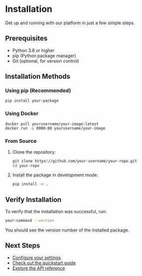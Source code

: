 # Installation

Get up and running with our platform in just a few simple steps.

## Prerequisites

- Python 3.8 or higher
- pip (Python package manager)
- Git (optional, for version control)

## Installation Methods

### Using pip (Recommended)

```bash
pip install your-package
```

### Using Docker

```bash
docker pull yourusername/your-image:latest
docker run -p 8000:80 yourusername/your-image
```

### From Source

1. Clone the repository:
   ```bash
   git clone https://github.com/your-username/your-repo.git
   cd your-repo
   ```

2. Install the package in development mode:
   ```bash
   pip install -e .
   ```

## Verify Installation

To verify that the installation was successful, run:

```bash
your-command --version
```

You should see the version number of the installed package.

## Next Steps

- [Configure your settings](configuration.md)
- [Check out the quickstart guide](../guide/writing.md)
- [Explore the API reference](../reference/commands.md)
